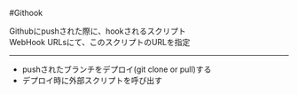 #Githook

Githubにpushされた際に、hookされるスクリプト  
WebHook URLsにて、このスクリプトのURLを指定  
***

- pushされたブランチをデプロイ(git clone or pull)する
- デプロイ時に外部スクリプトを呼び出す

